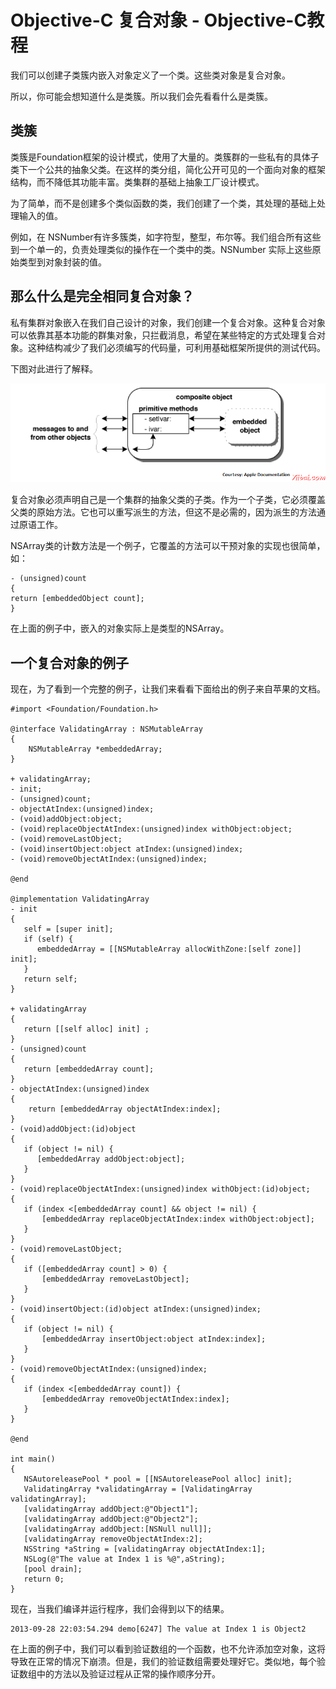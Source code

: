 # Objective-C 复合对象 - Objective-C教程

我们可以创建子类簇内嵌入对象定义了一个类。这些类对象是复合对象。

所以，你可能会想知道什么是类簇。所以我们会先看看什么是类簇。

## 类簇

类簇是Foundation框架的设计模式，使用了大量的。类簇群的一些私有的具体子类下一个公共的抽象父类。在这样的类分组，简化公开可见的一个面向对象的框架结构，而不降低其功能丰富。类集群的基础上抽象工厂设计模式。

为了简单，而不是创建多个类似函数的类，我们创建了一个类，其处理的基础上处理输入的值。

例如，在 NSNumber有许多簇类，如字符型，整型，布尔等。我们组合所有这些到一个单一的，负责处理类似的操作在一个类中的类。NSNumber 实际上这些原始类型到对象封装的值。

## 那么什么是完全相同复合对象？

私有集群对象嵌入在我们自己设计的对象，我们创建一个复合对象。这种复合对象可以依靠其基本功能的群集对象，只拦截消息，希望在某些特定的方式处理复合对象。这种结构减少了我们必须编写的代码量，可利用基础框架所提供的测试代码。

下图对此进行了解释。

![Objective-C Composite Objects](../img/11533425J-0.png)

复合对象必须声明自己是一个集群的抽象父类的子类。作为一个子类，它必须覆盖父类的原始方法。它也可以重写派生的方法，但这不是必需的，因为派生的方法通过原语工作。

NSArray类的计数方法是一个例子，它覆盖的方法可以干预对象的实现也很简单，如：

```
- (unsigned)count 
{
return [embeddedObject count];
}
```

在上面的例子中，嵌入的对象实际上是类型的NSArray。

## 一个复合对象的例子

现在，为了看到一个完整的例子，让我们来看看下面给出的例子来自苹果的文档。

```
#import <Foundation/Foundation.h>

@interface ValidatingArray : NSMutableArray
{
    NSMutableArray *embeddedArray;
}

+ validatingArray;
- init;
- (unsigned)count;
- objectAtIndex:(unsigned)index;
- (void)addObject:object;
- (void)replaceObjectAtIndex:(unsigned)index withObject:object;
- (void)removeLastObject;
- (void)insertObject:object atIndex:(unsigned)index;
- (void)removeObjectAtIndex:(unsigned)index;

@end

@implementation ValidatingArray
- init
{
   self = [super init];
   if (self) {
      embeddedArray = [[NSMutableArray allocWithZone:[self zone]] init];
   }
   return self;
}

+ validatingArray
{
   return [[self alloc] init] ;
}
- (unsigned)count
{
   return [embeddedArray count];
}
- objectAtIndex:(unsigned)index
{
    return [embeddedArray objectAtIndex:index];
}
- (void)addObject:(id)object
{
   if (object != nil) {
      [embeddedArray addObject:object];
   }
}
- (void)replaceObjectAtIndex:(unsigned)index withObject:(id)object;
{
   if (index <[embeddedArray count] && object != nil) {
       [embeddedArray replaceObjectAtIndex:index withObject:object];
   }
}
- (void)removeLastObject;
{
   if ([embeddedArray count] > 0) {
       [embeddedArray removeLastObject];
   }
}
- (void)insertObject:(id)object atIndex:(unsigned)index;
{
   if (object != nil) {
       [embeddedArray insertObject:object atIndex:index];
   }
}
- (void)removeObjectAtIndex:(unsigned)index;
{
   if (index <[embeddedArray count]) {
       [embeddedArray removeObjectAtIndex:index];
   }
}

@end

int main()
{
   NSAutoreleasePool * pool = [[NSAutoreleasePool alloc] init];
   ValidatingArray *validatingArray = [ValidatingArray validatingArray];
   [validatingArray addObject:@"Object1"];
   [validatingArray addObject:@"Object2"];
   [validatingArray addObject:[NSNull null]];
   [validatingArray removeObjectAtIndex:2];
   NSString *aString = [validatingArray objectAtIndex:1];
   NSLog(@"The value at Index 1 is %@",aString);
   [pool drain];
   return 0;
}
```

现在，当我们编译并运行程序，我们会得到以下的结果。

```
2013-09-28 22:03:54.294 demo[6247] The value at Index 1 is Object2
```

在上面的例子中，我们可以看到验证数组的一个函数，也不允许添加空对象，这将导致在正常的情况下崩溃。但是，我们的验证数组需要处理好它。类似地，每个验证数组中的方法以及验证过程从正常的操作顺序分开。

